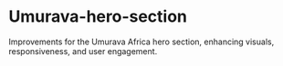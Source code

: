 # Umurava-hero-section
Improvements for the Umurava Africa hero section, enhancing visuals, responsiveness, and user engagement.
